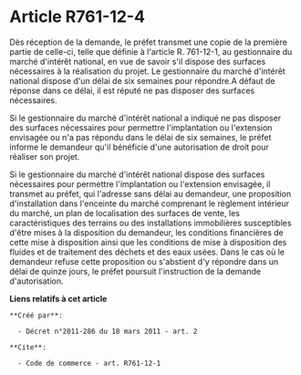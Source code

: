 # Article R761-12-4

Dès réception de la demande, le préfet transmet une copie de la première partie de celle-ci, telle que définie à l'article R.
761-12-1, au gestionnaire du marché d'intérêt national, en vue de savoir s'il dispose des surfaces nécessaires à la
réalisation du projet. Le gestionnaire du marché d'intérêt national dispose d'un délai de six semaines pour répondre.A défaut
de réponse dans ce délai, il est réputé ne pas disposer des surfaces nécessaires. 

Si le gestionnaire du marché d'intérêt national a indiqué ne pas disposer des surfaces nécessaires pour permettre
l'implantation ou l'extension envisagée ou n'a pas répondu dans le délai de six semaines, le préfet informe le demandeur
qu'il bénéficie d'une autorisation de droit pour réaliser son projet. 

Si le gestionnaire du marché d'intérêt national dispose des surfaces nécessaires pour permettre l'implantation ou l'extension
envisagée, il transmet au préfet, qui l'adresse sans délai au demandeur, une proposition d'installation dans l'enceinte du
marché comprenant le règlement intérieur du marché, un plan de localisation des surfaces de vente, les caractéristiques des
terrains ou des installations immobilières susceptibles d'être mises à la disposition du demandeur, les conditions
financières de cette mise à disposition ainsi que les conditions de mise à disposition des fluides et de traitement des
déchets et des eaux usées. Dans le cas où le demandeur refuse cette proposition ou s'abstient d'y répondre dans un délai de
quinze jours, le préfet poursuit l'instruction de la demande d'autorisation.

**Liens relatifs à cet article**

	**Créé par**:

	  - Décret n°2011-286 du 18 mars 2011 - art. 2

	**Cite**:

	  - Code de commerce - art. R761-12-1

